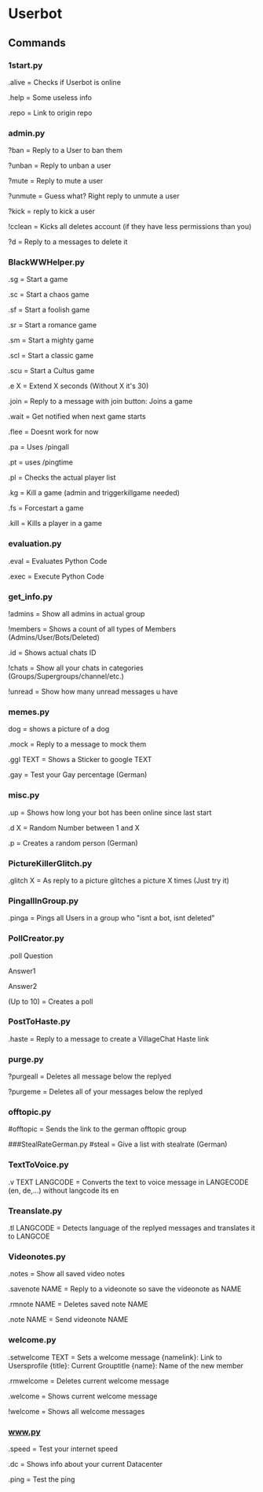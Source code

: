 # Userbot

##	Commands
###	1start.py
.alive = Checks if Userbot is online

.help = Some useless info

.repo = Link to origin repo

###	admin.py
?ban = Reply to a User to ban them

?unban = Reply to unban a user

?mute = Reply to mute a user

?unmute = Guess what? Right reply to unmute a user

?kick = reply to kick a user

!cclean = Kicks all deletes account (if they have less permissions than you)

?d = Reply to a messages to delete it

###	BlackWWHelper.py
.sg = Start a game

.sc = Start a chaos game

.sf = Start a foolish game

.sr = Start a romance game

.sm = Start a mighty game

.scl = Start a classic game

.scu = Start a Cultus game

.e X = Extend X seconds (Without X it's 30)

.join = Reply to a message with join button: Joins a game

.wait = Get notified when next game starts

.flee = Doesnt work for now

.pa = Uses /pingall

.pt = uses /pingtime

.pl = Checks the actual player list

.kg = Kill a game (admin and triggerkillgame needed)

.fs = Forcestart a game

.kill = Kills a player in a game

###	evaluation.py
.eval = Evaluates Python Code

.exec = Execute Python Code

###	get_info.py
!admins = Show all admins in actual group

!members = Shows a count of all types of Members (Admins/User/Bots/Deleted)

.id = Shows actual chats ID

!chats = Show all your chats in categories (Groups/Supergroups/channel/etc.)

!unread = Show how many unread messages u have

###	memes.py
dog = shows a picture of a dog

.mock = Reply to a message to mock them

.ggl TEXT = Shows a Sticker to google TEXT

.gay = Test your Gay percentage (German)

###	misc.py
.up = Shows how long your bot has been online since last start

.d X = Random Number between 1 and X

.p = Creates a random person (German)

###	PictureKillerGlitch.py
.glitch X = As reply to a picture glitches a picture X times (Just try it)

###	PingallInGroup.py
.pinga = Pings all Users in a group who "isnt a bot, isnt deleted"

###	PollCreator.py
.poll Question

Answer1

Answer2

(Up to 10) = Creates a poll

###	PostToHaste.py
.haste = Reply to a message to create a VillageChat Haste link

###	purge.py
?purgeall = Deletes all message below the replyed

?purgeme = Deletes all of your messages below the replyed

###	offtopic.py
#offtopic = Sends the link to the german offtopic group

###StealRateGerman.py
#steal = Give a list with stealrate (German)

###	TextToVoice.py
.v TEXT LANGCODE = Converts the text to voice message in LANGECODE (en, de,...) without langcode its en

###	Treanslate.py
.tl LANGCODE = Detects language of the replyed messages and translates it to LANGCOE

###	Videonotes.py
.notes = Show all saved video notes

.savenote NAME = Reply to a videonote so save the videonote as NAME

.rmnote NAME = Deletes saved note NAME

.note NAME = Send videonote NAME

###	welcome.py
.setwelcome TEXT = Sets a welcome message {namelink}: Link to Usersprofile {title}: Current Grouptitle {name}: Name of the new member

.rmwelcome = Deletes current welcome message

.welcome = Shows current welcome message

!welcome = Shows all welcome messages

###	www.py
.speed = Test your internet speed

.dc = Shows info about your current Datacenter

.ping = Test the ping
